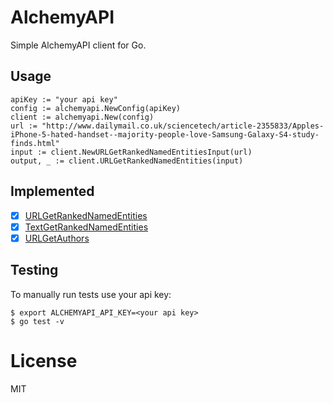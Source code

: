 # AlchemyAPI

 Simple AlchemyAPI client for Go.

## Usage
```
apiKey := "your api key"
config := alchemyapi.NewConfig(apiKey)
client := alchemyapi.New(config)
url := "http://www.dailymail.co.uk/sciencetech/article-2355833/Apples-iPhone-5-hated-handset--majority-people-love-Samsung-Galaxy-S4-study-finds.html"
input := client.NewURLGetRankedNamedEntitiesInput(url)
output, _ := client.URLGetRankedNamedEntities(input)
```

## Implemented
- [x] [URLGetRankedNamedEntities](https://www.alchemyapi.com/api/entity/urls.html)
- [x] [TextGetRankedNamedEntities](https://www.alchemyapi.com/api/entity/textc.html)
- [x] [URLGetAuthors](https://www.alchemyapi.com/api/authors-web-api)

## Testing

 To manually run tests use your api key:

```
$ export ALCHEMYAPI_API_KEY=<your api key>
$ go test -v
```

# License

MIT